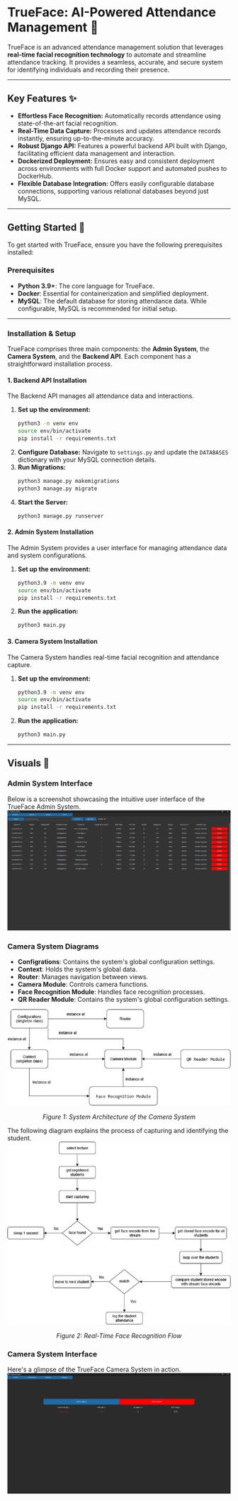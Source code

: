 # TrueFace: AI-Powered Attendance Management 🤖

TrueFace is an advanced attendance management solution that leverages **real-time facial recognition technology** to automate and streamline attendance tracking. It provides a seamless, accurate, and secure system for identifying individuals and recording their presence.

---

## Key Features ✨
* **Effortless Face Recognition:** Automatically records attendance using state-of-the-art facial recognition.
* **Real-Time Data Capture:** Processes and updates attendance records instantly, ensuring up-to-the-minute accuracy.
* **Robust Django API:** Features a powerful backend API built with Django, facilitating efficient data management and interaction.
* **Dockerized Deployment:** Ensures easy and consistent deployment across environments with full Docker support and automated pushes to DockerHub.
* **Flexible Database Integration:** Offers easily configurable database connections, supporting various relational databases beyond just MySQL.

---

## Getting Started 🚀
To get started with TrueFace, ensure you have the following prerequisites installed:

### Prerequisites
* **Python 3.9+**: The core language for TrueFace.
* **Docker**: Essential for containerization and simplified deployment.
* **MySQL**: The default database for storing attendance data. While configurable, MySQL is recommended for initial setup.

---

### Installation & Setup
TrueFace comprises three main components: the **Admin System**, the **Camera System**, and the **Backend API**. Each component has a straightforward installation process.

#### 1. Backend API Installation
The Backend API manages all attendance data and interactions.
1.  **Set up the environment:**
    ```bash
    python3 -m venv env
    source env/bin/activate
    pip install -r requirements.txt
    ```
2.  **Configure Database:** Navigate to `settings.py` and update the `DATABASES` dictionary with your MySQL connection details.
3.  **Run Migrations:**
    ```bash
    python3 manage.py makemigrations
    python3 manage.py migrate
    ```
4.  **Start the Server:**
    ```bash
    python3 manage.py runserver
    ```

#### 2. Admin System Installation
The Admin System provides a user interface for managing attendance data and system configurations.
1.  **Set up the environment:**
    ```bash
    python3.9 -m venv env
    source env/bin/activate
    pip install -r requirements.txt
    ```
2.  **Run the application:**
    ```bash
    python3 main.py
    ```

#### 3. Camera System Installation
The Camera System handles real-time facial recognition and attendance capture.
1.  **Set up the environment:**
    ```bash
    python3.9 -m venv env
    source env/bin/activate
    pip install -r requirements.txt
    ```
2.  **Run the application:**
    ```bash
    python3 main.py
    ```

---

## Visuals 📸
### Admin System Interface
Below is a screenshot showcasing the intuitive user interface of the TrueFace Admin System.
![UI Screenshot](./assets/trueface-admin-screenshot.png)

### Camera System Diagrams
* **Configrations**: Contains the system's global configuration settings.
* **Context**: Holds the system's global data.
* **Router**: Manages navigation between views.
* **Camera Module**: Controls camera functions.
* **Face Recognition Module**: Handles face recognition processes.
* **QR Reader Module**: Contains the system's global configuration settings.

![Diagram 1 - System Architecture](./assets/trueface_cam_arch.png)
<p align="center"><em>Figure 1: System Architecture of the Camera System</em></p>

The following diagram explains the process of capturing and identifying the student.
![Diagram 2 - Face Recognition Flow](./assets/trueface_cam_workflow.png)
<p align="center"><em>Figure 2: Real-Time Face Recognition Flow</em></p>

### Camera System Interface
Here's a glimpse of the TrueFace Camera System in action.
![UI Screenshot](./assets/trueface-cam-screenshot.png)
